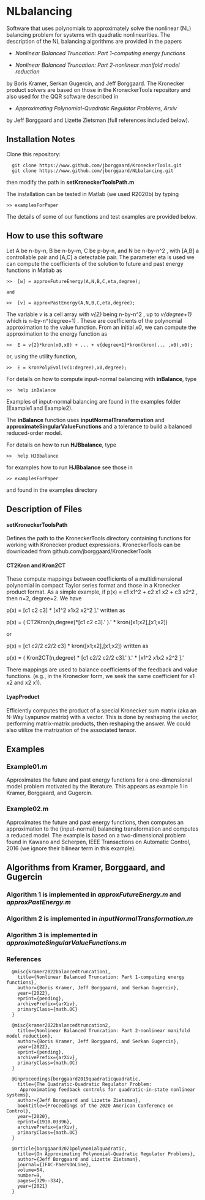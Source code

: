 # NLbalancing
Software that uses polynomials to approximately solve the nonlinear (NL) balancing problem for systems with quadratic nonlinearities.  The description of the NL balancing algorithms are provided in the papers

- *Nonlinear Balanced Truncation: Part 1-computing energy functions*

- *Nonlinear Balanced Truncation: Part 2-nonlinear manifold model reduction*

by Boris Kramer, Serkan Gugercin, and Jeff Borggaard.  The Kronecker product
solvers are based on those in the KroneckerTools repository and also used for
the QQR software described in

- *Approximating Polynomial-Quadratic Regulator Problems, Arxiv*

by Jeff Borggaard and Lizette Zietsman (full references included below).

## Installation Notes
Clone this repository: 
```
  git clone https://www.github.com/jborggaard/KroneckerTools.git
  git clone https://www.github.com/jborggaard/NLbalancing.git
```
then modify the path in **setKroneckerToolsPath.m**

The installation can be tested in Matlab (we used R2020b) by typing
```
>> examplesForPaper
```

The details of some of our functions and test examples are provided below.  


## How to use this software

Let A be n-by-n, B be n-by-m, C be p-by-n, and N be n-by-n^2 , with [A,B] a controllable pair and [A,C] a detectable pair.  The parameter eta is used we can compute the coefficients of the solution to future and past energy functions in Matlab as
```
>>  [w] = approxFutureEnergy(A,N,B,C,eta,degree);

and

>>  [v] = approxPastEnergy(A,N,B,C,eta,degree);
```
The variable _v_ is a cell array with _v{2}_ being n-by-n^2 , up to _v{degree+1}_ which is n-by-n^(degree+1) .  These are coefficients of the polynomial approximation to the value function.  From an initial _x0_, we can compute the approximation to the energy function as
```
>>  E = v{2}*kron(x0,x0) + ... + v{degree+1}*kron(kron(... ,x0),x0);
```
or, using the utility function,
```
>>  E = kronPolyEval(v(1:degree),x0,degree);
```

For details on how to compute input-normal balancing with **inBalance**, type
```
>>  help inBalance
```
Examples of input-normal balancing are found in the examples folder (Example1 and Example2).

The **inBalance** function uses **inputNormalTransformation** and **approximateSingularValueFunctions** and a
tolerance to build a balanced reduced-order model.

For details on how to run **HJBbalance**, type
```
>>  help HJBbalance
```

for examples how to run **HJBbalance** see those in
```
>> examplesForPaper
```
and found in the examples directory


## Description of Files
#### setKroneckerToolsPath

Defines the path to the KroneckerTools directory containing functions for working with Kronecker product expressions.  KroneckerTools can be downloaded from github.com/jborggaard/KroneckerTools

#### CT2Kron and Kron2CT

These compute mappings between coefficients of a multidimensional polynomial in compact Taylor series format and those in a Kronecker product format.  As a simple example, if p(x) = c1 x1^2 + c2 x1 x2 + c3 x2^2 , then n=2, degree=2.  We have

p(x) = [c1 c2 c3] * [x1^2 x1x2 x2^2 ].' written as

p(x) = ( CT2Kron(n,degree)*[c1 c2 c3].' ).' * kron([x1;x2],[x1;x2])

or

p(x) = [c1 c2/2 c2/2 c3] * kron([x1;x2],[x1;x2]) written as

p(x) = ( Kron2CT(n,degree) * [c1 c2/2 c2/2 c3].' ).' * [x1^2 x1x2 x2^2 ].'

There mappings are used to balance coefficients of the feedback and value functions.  (e.g., in the Kronecker form, we seek the same coefficient for x1 x2 and x2 x1).

#### LyapProduct

Efficiently computes the product of a special Kronecker sum matrix (aka an N-Way Lyapunov matrix) with a vector.  This is done by reshaping the vector, performing matrix-matrix products, then reshaping the answer.  We could also utilize the matrization of the associated tensor.

## Examples

### Example01.m

Approximates the future and past energy functions for a one-dimensional model problem motivated by the literature.  This appears as example 1 in Kramer, Borggaard, and Gugercin.

### Example02.m

Approximates the future and past energy functions, then computes an approximation to the (input-normal) balancing transformation and computes a reduced model.  The example is based on a two-dimensional problem found in Kawano and Scherpen, IEEE Transactions on Automatic Control, 2016 (we ignore their bilinear term in this example).


## Algorithms from Kramer, Borggaard, and Gugercin

### Algorithm 1 is implemented in _approxFutureEnergy.m_ and _approxPastEnergy.m_

### Algorithm 2 is implemented in _inputNormalTransformation.m_

### Algorithm 3 is implemented in _approximateSingularValueFunctions.m_

### References
```
  @misc{kramer2022balancedtruncation1,
    title={Nonlinear Balanced Truncation: Part 1-computing energy functions},
    author={Boris Kramer, Jeff Borggaard, and Serkan Gugercin},
    year={2022},
    eprint={pending},
    archivePrefix={arXiv},
    primaryClass={math.OC}
  }
```

```
  @misc{kramer2022balancedtruncation2,
    title={Nonlinear Balanced Truncation: Part 2-nonlinear manifold model reduction},
    author={Boris Kramer, Jeff Borggaard, and Serkan Gugercin},
    year={2022},
    eprint={pending},
    archivePrefix={arXiv},
    primaryClass={math.OC}
  }
```

```
  @inproceedings{borggaard2019quadraticquadratic,
    title={The Quadratic-Quadratic Regulator Problem: 
     Approximating feedback controls for quadratic-in-state nonlinear systems},
    author={Jeff Borggaard and Lizette Zietsman}, 
    booktitle={Proceedings of the 2020 American Conference on Control},
    year={2020},
    eprint={1910.03396},
    archivePrefix={arXiv},
    primaryClass={math.OC}
  }
```

```
  @article{borggaard2021polynomialquadratic,
    title={On Approximating Polynomial-Quadratic Regulator Problems},
    author={Jeff Borggaard and Lizette Zietsman},
    journal={IFAC-PaersOnLine},
    volume=54,
    number=9,
    pages={329--334},
    year={2021}
  }
```


